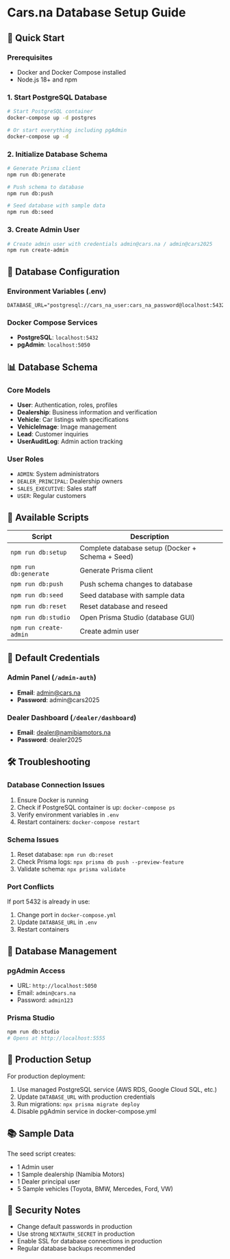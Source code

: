 # Cars.na Database Setup Guide

## 🚀 Quick Start

### Prerequisites
- Docker and Docker Compose installed
- Node.js 18+ and npm

### 1. Start PostgreSQL Database
```bash
# Start PostgreSQL container
docker-compose up -d postgres

# Or start everything including pgAdmin
docker-compose up -d
```

### 2. Initialize Database Schema
```bash
# Generate Prisma client
npm run db:generate

# Push schema to database
npm run db:push

# Seed database with sample data
npm run db:seed
```

### 3. Create Admin User
```bash
# Create admin user with credentials admin@cars.na / admin@cars2025
npm run create-admin
```

## 🔧 Database Configuration

### Environment Variables (.env)
```env
DATABASE_URL="postgresql://cars_na_user:cars_na_password@localhost:5432/cars_na_db"
```

### Docker Compose Services
- **PostgreSQL**: `localhost:5432`
- **pgAdmin**: `localhost:5050`

## 📊 Database Schema

### Core Models
- **User**: Authentication, roles, profiles
- **Dealership**: Business information and verification
- **Vehicle**: Car listings with specifications
- **VehicleImage**: Image management
- **Lead**: Customer inquiries
- **UserAuditLog**: Admin action tracking

### User Roles
- `ADMIN`: System administrators
- `DEALER_PRINCIPAL`: Dealership owners
- `SALES_EXECUTIVE`: Sales staff
- `USER`: Regular customers

## 🎯 Available Scripts

| Script | Description |
|--------|-------------|
| `npm run db:setup` | Complete database setup (Docker + Schema + Seed) |
| `npm run db:generate` | Generate Prisma client |
| `npm run db:push` | Push schema changes to database |
| `npm run db:seed` | Seed database with sample data |
| `npm run db:reset` | Reset database and reseed |
| `npm run db:studio` | Open Prisma Studio (database GUI) |
| `npm run create-admin` | Create admin user |

## 🔑 Default Credentials

### Admin Panel (`/admin-auth`)
- **Email**: admin@cars.na
- **Password**: admin@cars2025

### Dealer Dashboard (`/dealer/dashboard`)
- **Email**: dealer@namibiamotors.na
- **Password**: dealer2025

## 🛠️ Troubleshooting

### Database Connection Issues
1. Ensure Docker is running
2. Check if PostgreSQL container is up: `docker-compose ps`
3. Verify environment variables in `.env`
4. Restart containers: `docker-compose restart`

### Schema Issues
1. Reset database: `npm run db:reset`
2. Check Prisma logs: `npx prisma db push --preview-feature`
3. Validate schema: `npx prisma validate`

### Port Conflicts
If port 5432 is already in use:
1. Change port in `docker-compose.yml`
2. Update `DATABASE_URL` in `.env`
3. Restart containers

## 📱 Database Management

### pgAdmin Access
- URL: `http://localhost:5050`
- Email: `admin@cars.na`
- Password: `admin123`

### Prisma Studio
```bash
npm run db:studio
# Opens at http://localhost:5555
```

## 🔄 Production Setup

For production deployment:
1. Use managed PostgreSQL service (AWS RDS, Google Cloud SQL, etc.)
2. Update `DATABASE_URL` with production credentials
3. Run migrations: `npx prisma migrate deploy`
4. Disable pgAdmin service in docker-compose.yml

## 📚 Sample Data

The seed script creates:
- 1 Admin user
- 1 Sample dealership (Namibia Motors)
- 1 Dealer principal user
- 5 Sample vehicles (Toyota, BMW, Mercedes, Ford, VW)

## 🔐 Security Notes

- Change default passwords in production
- Use strong `NEXTAUTH_SECRET` in production
- Enable SSL for database connections in production
- Regular database backups recommended